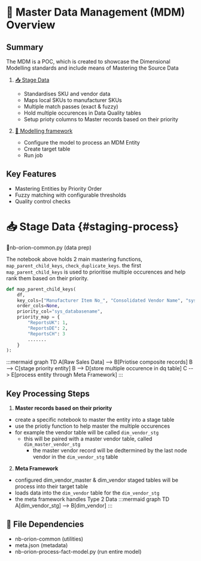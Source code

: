 # 🎯 Master Data Management (MDM) Overview

## Summary 
The MDM is a POC, which is created to showcase the Dimensional Modelling standards and include means of Mastering the Source Data
1. [📥 Stage Data](#staging-process)
   - Standardises SKU and vendor data
   - Maps local SKUs to manufacturer SKUs
   - Multiple match passes (exact & fuzzy)
   - Hold multiple occurences in Data Quality tables
   - Setup prioty columns to Master records based on their priority

2. [🔄 Modelling framework](#modelling-framework-demo)
   - Configure the model to process an MDM Entity
   - Create target table
   - Run job

## Key Features
- Mastering Entities by Priority Order 
- Fuzzy matching with configurable thresholds
- Quality control checks


# 📥 Stage Data {#staging-process}
📄nb-orion-common.py (data prep)

The notebook above holds 2 main mastering functions, `map_parent_child_keys`, `check_duplicate_keys`. the first `map_parent_child_keys` is used to prioritise multiple occurences and help rank them based on their priority. 

```python
def map_parent_child_keys(
    df, 
    key_cols=["Manufacturer Item No_", "Consolidated Vendor Name", "sys_databasename"], 
    order_cols=None, 
    priority_col="sys_databasename",
    priority_map = {
        "ReportsUK": 1,
        "ReportsDE": 2,
        "ReportsCH": 3
        .......
    }
):
```

:::mermaid
graph TD
    A[Raw Sales Data] --> B[Priotise composite records]
    B --> C[stage priority entity]
    B --> D[store multiple occurence in dq table]
    C --> E[process entity through Meta Framework]
:::

## Key Processing Steps

1. **Master records based on their priority**
- create a specific notebook to master the entity into a stage table
- use the priotiy function to help master the multiple occurences
- for example the vendor table will be called `dim_vendor_stg`
  - this will be paired with a master vendor table, called `dim_master_vendor_stg`
    - the master vendor record will be dedtermined by the last node vendor in the `dim_vendor_stg` table

2. **Meta Framework**
- configured dim_vendor_master & dim_vendor staged tables will be process into their target table 
- loads data into the `dim_vendor` table for the `dim_vendor_stg`
- the meta framework handles Type 2 Data 
:::mermaid
graph TD
    A[dim_vendor_stg] --> B[dim_vendor]
:::

## 📑 File Dependencies
- nb-orion-common (utilities)
- meta.json (metadata)
- nb-orion-process-fact-model.py (run entire model)
